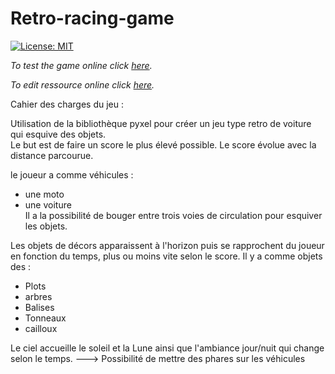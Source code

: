 # Retro-racing-game
[![License: MIT](https://img.shields.io/badge/License-MIT-yellow.svg)](LICENSE)

*To test the game online click [here](https://kitao.github.io/pyxel/wasm/launcher/?run=rattlessnake.retro-racing-game.game).*

*To edit ressource online click [here](https://kitao.github.io/pyxel/wasm/launcher/?edit=rattlessnake.retro-racing-game.graphics).*


Cahier des charges du jeu :

Utilisation de la bibliothèque pyxel pour créer un jeu type retro de voiture qui esquive des objets.<br>
Le but est de faire un score le plus élevé possible. Le score évolue avec la distance parcourue.

le joueur a comme véhicules :
  - une moto
  - une voiture <br>
Il a la possibilité de bouger entre trois voies de circulation pour esquiver les objets.

Les objets de décors apparaissent à l'horizon puis se rapprochent du joueur en fonction du temps, plus ou moins vite selon le score.
Il y a comme objets des :
  - Plots
  - arbres
  - Balises
  - Tonneaux
  - cailloux

Le ciel accueille le soleil et la Lune ainsi que l'ambiance jour/nuit qui change selon le temps.   ---> Possibilité de mettre des phares sur les véhicules


 <!--projet : https://www.pyxelstudio.net/studio/h65auydj -->
 <!-- https://www.pyxelstudio.net/studio/sluj96ez -->
